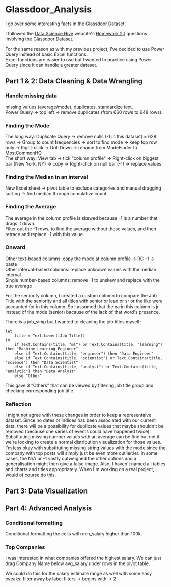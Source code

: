 # Glassdoor_Analysis
I go over some interesting facts in the Glassdoor Dataset.

I followed the [Data Science Hive](https://www.datasciencehive.com/data-analyst-path) website's [Homework 2.1](https://docs.google.com/document/d/1FWrl4_E5qdsv9dsHOAu5jbgGQ6zjMB2JFZN-yoRUIoo/edit?tab=t.0#heading=h.dhat3tnlvtlz) questions involving the [Glassdoor Dataset](https://www.kaggle.com/datasets/rashikrahmanpritom/data-science-job-posting-on-glassdoor?select=Uncleaned_DS_jobs.csv).

For the same reason as with my previous project, I've decided to use Power Query instead of basic Excel functions.<br/>
Excel functions are easier to use but I wanted to practice using Power Query since it can handle a greater dataset.

## Part 1 & 2: Data Cleaning & Data Wrangling

### Handle missing data
missing values (average/mode), duplicates, standardize text.<br/>
Power Query -> top left -> remove duplicates (from 660 rows to 648 rows).

### Finding the Mode
The long way: Duplicate Query -> remove nulls (-1 in this dataset) = 628 rows -> Group to count frequencies -> sort to find mode -> keep top row only -> Right-click -> Drill Down -> rename from ModeFinder to MostCommonHQ<br/>
The short way: View tab -> tick "column profile" -> Right-click on biggest bar (New York, NY) -> copy -> Right-click on null bar (-1) -> replace values

### Finding the Median in an interval
New Excel sheet -> pivot table to exclude categories and manual dragging sorting -> find median through cumulative count.

### Finding the Average
The average in the column profile is skewed because -1 is a number that drags it down.<br/>
Filter out the -1 rows, to find the average without those values, and then retrace and replace -1 with this value.

### Onward
Other text-based columns: copy the mode at column profile -> RC -1 -> paste<br/>
Other interval-based columns: replace unknown values with the median interval<br/>
Single number-based columns: remove -1 to unskew and replace with the true average

For the seniority column, I created a custom column to compare the Job Title with the seniority and all titles with senior or lead or sr or the like were accounted for in this column. So I assumed that the na in this column is jr instead of the mode (senior) bacause of the lack of that word's presence.

There is a job_simp but I wanted to cleaning the job titles myself:
```
let
    title = Text.Lower([Job Title])
in
    if Text.Contains(title, "ml") or Text.Contains(title, "learning") then "Machine Learning Engineer"
    else if Text.Contains(title, "engineer") then "Data Engineer"
    else if Text.Contains(title, "scientist") or Text.Contains(title, "science") then "Data Scientist"
    else if Text.Contains(title, "analyst") or Text.Contains(title, "analytic") then "Data Analyst"
    else "Other"
```
This gave 3 "Others" that can be viewed by filtering job title group and checking corresponding job title.

### Reflection
I might not agree with these changes in order to keep a representaive dataset. Since no dates or indices has been associated with our current data, there will be a possibility for duplicate values that maybe shouldn't be removed (because one series of events could have happened twice). Substituting missing number values with an average can be fine but not if we're looking to create a normal distribution visualization for those values. I'm less okay with substituting missing string values with the mode since the company with top posts will simply just be even more outlier:ier. In some cases, the N/A or -1 vastly outweighed the other options and a generalisation might then give a false image. Also, I haven't named all tables and charts and titles appropriately. When I'm working on a real project, I would of course do this.

## Part 3: Data Visualization

## Part 4: Advanced Analysis

### Conditional formatting
Conditional formatting the cells with min_salary higher than 100k.

### Top Companies
I was interested in what companies offered the highest salary.
We can just drag Company Name below avg_salary under rows in the pivot table.

We could do this for the salary estimate range as well with some easy tweaks:
filter away by label filters -> begins with -> 2

